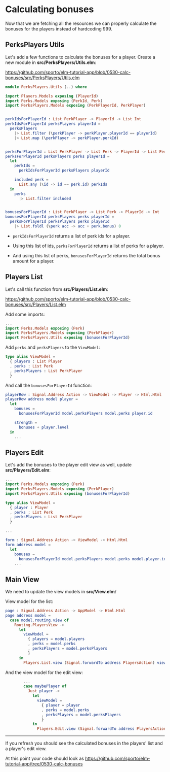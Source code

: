 # Calculating bonuses

Now that we are fetching all the resources we can properly calculate the bonuses for the players instead of hardcoding 999.

## PerksPlayers Utils

Let's add a few functions to calculate the bonuses for a player. Create a new module in __src/PerksPlayers/Utils.elm__:

<https://github.com/sporto/elm-tutorial-app/blob/0530-calc-bonuses/src/PerksPlayers/Utils.elm>

```elm
module PerksPlayers.Utils (..) where

import Players.Models exposing (PlayerId)
import Perks.Models exposing (PerkId, Perk)
import PerksPlayers.Models exposing (PerkPlayerId, PerkPlayer)


perkIdsForPlayerId : List PerkPlayer -> PlayerId -> List Int
perkIdsForPlayerId perksPlayers playerId =
  perksPlayers
    |> List.filter (\perkPlayer -> perkPlayer.playerId == playerId)
    |> List.map (\perkPlayer -> perkPlayer.perkId)


perksForPlayerId : List PerkPlayer -> List Perk -> PlayerId -> List Perk
perksForPlayerId perksPlayers perks playerId =
  let
    perkIds =
      perkIdsForPlayerId perksPlayers playerId

    included perk =
      List.any (\id -> id == perk.id) perkIds
  in
    perks
      |> List.filter included


bonusesForPlayerId : List PerkPlayer -> List Perk -> PlayerId -> Int
bonusesForPlayerId perksPlayers perks playerId =
  perksForPlayerId perksPlayers perks playerId
    |> List.foldl (\perk acc -> acc + perk.bonus) 0
```

- `perkIdsForPlayerId` returns a list of perk ids for a player.

- Using this list of ids, `perksForPlayerId` returns a list of perks for a player.

- And using this list of perks, `bonusesForPlayerId` returns the total bonus amount for a player.

## Players List

Let's call this function from __src/Players/List.elm__:

<https://github.com/sporto/elm-tutorial-app/blob/0530-calc-bonuses/src/Players/List.elm>

Add some imports:

```elm
...
import Perks.Models exposing (Perk)
import PerksPlayers.Models exposing (PerkPlayer)
import PerksPlayers.Utils exposing (bonusesForPlayerId)
```

Add `perks` and `perksPlayers` to the `ViewModel`:

```elm
type alias ViewModel =
  { players : List Player
  , perks : List Perk
  , perksPlayers : List PerkPlayer
  }
```

And call the `bonusesForPlayerId` function:

```elm
playerRow : Signal.Address Action -> ViewModel -> Player -> Html.Html
playerRow address model player =
  let
    bonuses =
      bonusesForPlayerId model.perksPlayers model.perks player.id

    strength =
      bonuses + player.level
  in
    ...
```

## Players Edit

Let's add the bonuses to the player edit view as well, update __src/Players/Edit.elm__:

```elm
...
import Perks.Models exposing (Perk)
import PerksPlayers.Models exposing (PerkPlayer)
import PerksPlayers.Utils exposing (bonusesForPlayerId)

type alias ViewModel =
  { player : Player
  , perks : List Perk
  , perksPlayers : List PerkPlayer
  }

...

form : Signal.Address Action -> ViewModel -> Html.Html
form address model =
  let
    bonuses =
      bonusesForPlayerId model.perksPlayers model.perks model.player.id
    ...
```

## Main View

We need to update the view models in __src/View.elm__/

View model for the list:

```elm
page : Signal.Address Action -> AppModel -> Html.Html
page address model =
  case model.routing.view of
    Routing.PlayersView ->
      let
        viewModel =
          { players = model.players
          , perks = model.perks
          , perksPlayers = model.perksPlayers
          }
      in
        Players.List.view (Signal.forwardTo address PlayersAction) viewModel
```

And the view model for the edit view:

```elm
        ...
        case maybePlayer of
          Just player ->
            let
              viewModel =
                { player = player
                , perks = model.perks
                , perksPlayers = model.perksPlayers
                }
            in
              Players.Edit.view (Signal.forwardTo address PlayersAction) 
```

---

If you refresh you should see the calculated bonuses in the players' list and a player's edit view.

At this point your code should look as <https://github.com/sporto/elm-tutorial-app/tree/0530-calc-bonuses>


